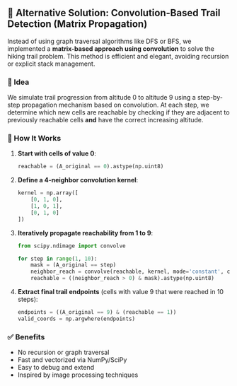 ## 🚀 Alternative Solution: Convolution-Based Trail Detection (Matrix Propagation)

Instead of using graph traversal algorithms like DFS or BFS, we implemented a **matrix-based approach using convolution** to solve the hiking trail problem. This method is efficient and elegant, avoiding recursion or explicit stack management.

### 🧠 Idea

We simulate trail progression from altitude 0 to altitude 9 using a step-by-step propagation mechanism based on convolution. At each step, we determine which new cells are reachable by checking if they are adjacent to previously reachable cells **and** have the correct increasing altitude.

### 🔧 How It Works

1. **Start with cells of value 0**:
   ```python
   reachable = (A_original == 0).astype(np.uint8)
   ```

2. **Define a 4-neighbor convolution kernel**:
   ```python
   kernel = np.array([
       [0, 1, 0],
       [1, 0, 1],
       [0, 1, 0]
   ])
   ```

3. **Iteratively propagate reachability from 1 to 9**:
   ```python
   from scipy.ndimage import convolve

   for step in range(1, 10):
       mask = (A_original == step)
       neighbor_reach = convolve(reachable, kernel, mode='constant', cval=0)
       reachable = ((neighbor_reach > 0) & mask).astype(np.uint8)
   ```

4. **Extract final trail endpoints** (cells with value 9 that were reached in 10 steps):
   ```python
   endpoints = ((A_original == 9) & (reachable == 1))
   valid_coords = np.argwhere(endpoints)
   ```

### ✅ Benefits

- No recursion or graph traversal
- Fast and vectorized via NumPy/SciPy
- Easy to debug and extend
- Inspired by image processing techniques
